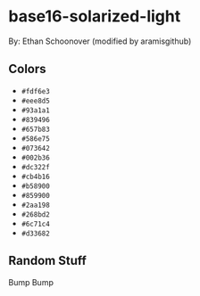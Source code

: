 # base16-solarized-light

By: Ethan Schoonover (modified by aramisgithub)

## Colors

* `#fdf6e3`
* `#eee8d5`
* `#93a1a1`
* `#839496`
* `#657b83`
* `#586e75`
* `#073642`
* `#002b36`
* `#dc322f`
* `#cb4b16`
* `#b58900`
* `#859900`
* `#2aa198`
* `#268bd2`
* `#6c71c4`
* `#d33682`

## Random Stuff

Bump
Bump
